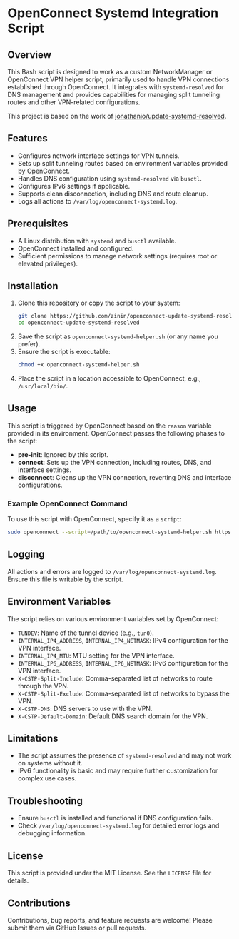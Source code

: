 # OpenConnect Systemd Integration Script

## Overview
This Bash script is designed to work as a custom NetworkManager or OpenConnect VPN helper script, primarily used to handle VPN connections established through OpenConnect. It integrates with `systemd-resolved` for DNS management and provides capabilities for managing split tunneling routes and other VPN-related configurations.

This project is based on the work of [jonathanio/update-systemd-resolved](https://github.com/jonathanio/update-systemd-resolved).

## Features
- Configures network interface settings for VPN tunnels.
- Sets up split tunneling routes based on environment variables provided by OpenConnect.
- Handles DNS configuration using `systemd-resolved` via `busctl`.
- Configures IPv6 settings if applicable.
- Supports clean disconnection, including DNS and route cleanup.
- Logs all actions to `/var/log/openconnect-systemd.log`.

## Prerequisites
- A Linux distribution with `systemd` and `busctl` available.
- OpenConnect installed and configured.
- Sufficient permissions to manage network settings (requires root or elevated privileges).

## Installation
1. Clone this repository or copy the script to your system:
   ```bash
   git clone https://github.com/zinin/openconnect-update-systemd-resolved.git
   cd openconnect-update-systemd-resolved
   ```
2. Save the script as `openconnect-systemd-helper.sh` (or any name you prefer).
3. Ensure the script is executable:
   ```bash
   chmod +x openconnect-systemd-helper.sh
   ```
4. Place the script in a location accessible to OpenConnect, e.g., `/usr/local/bin/`.

## Usage
This script is triggered by OpenConnect based on the `reason` variable provided in its environment. OpenConnect passes the following phases to the script:

- **pre-init**: Ignored by this script.
- **connect**: Sets up the VPN connection, including routes, DNS, and interface settings.
- **disconnect**: Cleans up the VPN connection, reverting DNS and interface configurations.

### Example OpenConnect Command
To use this script with OpenConnect, specify it as a `script`:

```bash
sudo openconnect --script=/path/to/openconnect-systemd-helper.sh https://vpn.example.com
```

## Logging
All actions and errors are logged to `/var/log/openconnect-systemd.log`. Ensure this file is writable by the script.

## Environment Variables
The script relies on various environment variables set by OpenConnect:

- `TUNDEV`: Name of the tunnel device (e.g., `tun0`).
- `INTERNAL_IP4_ADDRESS`, `INTERNAL_IP4_NETMASK`: IPv4 configuration for the VPN interface.
- `INTERNAL_IP4_MTU`: MTU setting for the VPN interface.
- `INTERNAL_IP6_ADDRESS`, `INTERNAL_IP6_NETMASK`: IPv6 configuration for the VPN interface.
- `X-CSTP-Split-Include`: Comma-separated list of networks to route through the VPN.
- `X-CSTP-Split-Exclude`: Comma-separated list of networks to bypass the VPN.
- `X-CSTP-DNS`: DNS servers to use with the VPN.
- `X-CSTP-Default-Domain`: Default DNS search domain for the VPN.

## Limitations
- The script assumes the presence of `systemd-resolved` and may not work on systems without it.
- IPv6 functionality is basic and may require further customization for complex use cases.

## Troubleshooting
- Ensure `busctl` is installed and functional if DNS configuration fails.
- Check `/var/log/openconnect-systemd.log` for detailed error logs and debugging information.

## License
This script is provided under the MIT License. See the `LICENSE` file for details.

## Contributions
Contributions, bug reports, and feature requests are welcome! Please submit them via GitHub Issues or pull requests.
